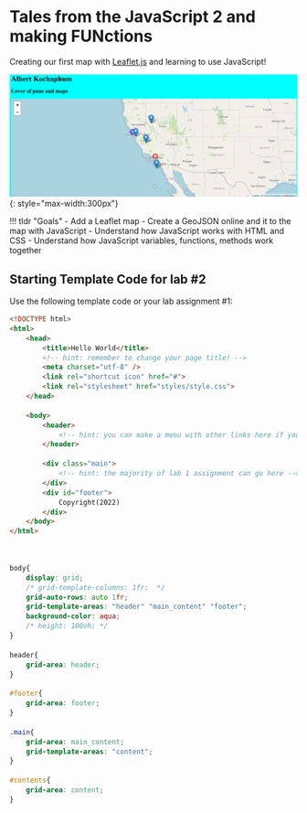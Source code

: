 # Tales from the JavaScript 2 and making FUNctions

Creating our first map with [Leaflet.js](https://www.leaflet.js) and learning to use JavaScript!

![](./media/intro.png){: style="max-width:300px"}

!!! tldr "Goals"
    - Add a Leaflet map
    - Create a GeoJSON online and it to the map with JavaScript
    - Understand how JavaScript works with HTML and CSS
    - Understand how JavaScript variables, functions, methods work together

## Starting Template Code for lab #2

Use the following template code or your lab assignment #1:

```html title="index.html" linenums="1"
<!DOCTYPE html>
<html>
    <head>
        <title>Hello World</title>
        <!-- hint: remember to change your page title! -->
        <meta charset="utf-8" />
        <link rel="shortcut icon" href="#">
        <link rel="stylesheet" href="styles/style.css">
    </head>
    
    <body>
        <header>
            <!-- hint: you can make a menu with other links here if you'd like -->
        </header>
        
        <div class="main">
            <!-- hint: the majority of lab 1 assignment can go here -->
        </div>
        <div id="footer">
            Copyright(2022)
        </div>
    </body>
</html>
```

```css title="/styles/style.css" linenums="1"


body{
    display: grid;
    /* grid-template-columns: 1fr;  */
    grid-auto-rows: auto 1fr;
    grid-template-areas: "header" "main_content" "footer";
    background-color: aqua;
    /* height: 100vh; */
}

header{
    grid-area: header;
}

#footer{
    grid-area: footer;
}

.main{
    grid-area: main_content;
    grid-template-areas: "content";
}

#contents{
    grid-area: content;
}
```
